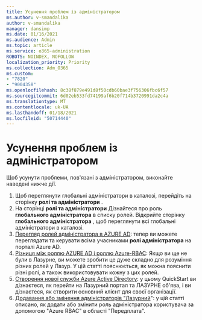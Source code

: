```yaml
---
title: Усунення проблем із адміністратором
ms.author: v-smandalika
author: v-smandalika
manager: dansimp
ms.date: 01/16/2021
ms.audience: Admin
ms.topic: article
ms.service: o365-administration
ROBOTS: NOINDEX, NOFOLLOW
localization_priority: Priority
ms.collection: Adm_O365
ms.custom:
- "7820"
- "9004358"
ms.openlocfilehash: 8c38f879e491d8f50cdb60bae3f756306fbc6f57
ms.sourcegitcommit: 6d02eb533fd74199af6b20f714b3720991da2c4a
ms.translationtype: MT
ms.contentlocale: uk-UA
ms.lasthandoff: 01/18/2021
ms.locfileid: "50714440"
---
```

# <a name="troubleshoot-administrator-issues"></a>Усунення проблем із адміністратором

Щоб усунути проблеми, пов'язані з адміністратором, виконайте наведені нижче дії.

1. Щоб переглянути глобальні адміністратори в каталозі, перейдіть на сторінку **ролі та адміністратори** .
2. На сторінці **ролі та адміністратори** Дізнайтеся про роль **глобального адміністратора** в списку ролей. Відкрийте сторінку **глобального адміністратора** , щоб переглянути всі глобальні адміністратори в каталозі.
3. [Перегляд ролей адміністратора в AZURE AD](https://docs.microsoft.com/azure/active-directory/roles/manage-roles-portal): тепер ви можете переглядати та керувати всіма учасниками **ролі адміністратора** на порталі Azure AD.
4. [Різниця між роллю AZURE AD і роллю Azure-RBAC](https://docs.microsoft.com/azure/role-based-access-control/rbac-and-directory-admin-roles): Якщо ви ще не були в Лазурне, ви можете зробити це дуже складно для розуміння різних ролей у Лазур. У цій статті пояснюється, як можна пояснити різні ролі, а також використовувати кожну з цих ролей.
5. [Створення нової служби Azure Active Directory](https://docs.microsoft.com/azure/active-directory/fundamentals/active-directory-access-create-new-tenant): у цьому QuickStart ви дізнаєтеся, як перейти на Лазурний портал та ЛАЗУРНЕ об'ява, і ви дізнаєтеся, як створити основний клієнт для своєї організації.
6. [Додавання або змінення адміністраторів "Лазурний](https://docs.microsoft.com/azure/cost-management-billing/manage/add-change-subscription-administrator)": у цій статті описано, як додати або змінити роль адміністратора користувача за допомогою "Azure RBAC" в області "Передплата".
